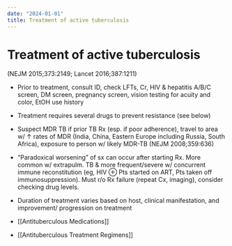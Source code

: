 ```yaml
---
date: "2024-01-01"
title: Treatment of active tuberculosis
---
```



# Treatment of active tuberculosis

(NEJM 2015;373:2149; Lancet 2016;387:1211)

- Prior to treatment, consult ID, check LFTs, Cr, HIV & hepatitis A/B/C screen, DM screen, pregnancy screen, vision testing for acuity and color, EtOH use history
- Treatment requires several drugs to prevent resistance (see below)
- Suspect MDR TB if prior TB Rx (esp. if poor adherence), travel to area w/ ↑ rates of MDR (India, China, Eastern Europe including Russia, South Africa), exposure to person w/ likely MDR-TB (NEJM 2008;359:636)
- “Paradoxical worsening” of sx can occur after starting Rx. More common w/ extrapulm. TB & more frequent/severe w/ concurrent immune reconstitution (eg, HIV ⊕ Pts started on ART, Pts taken off immunosuppression). Must r/o Rx failure (repeat Cx, imaging), consider checking drug levels.
- Duration of treatment varies based on host, clinical manifestation, and improvement/ progression on treatment

- [[Antituberculous Medications]]
- [[Antituberculous Treatment Regimens]]
